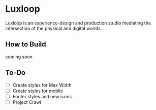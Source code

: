 # Luxloop

Luxloop is an experience-design and production studio mediating the intersection of the physical and digital worlds.


## How to Build

coming soon


## To-Do
* [ ] Create styles for Max Width
* [ ] Create styles for mobile
* [ ] Footer styles and new icons
* [ ] Project Crawl
